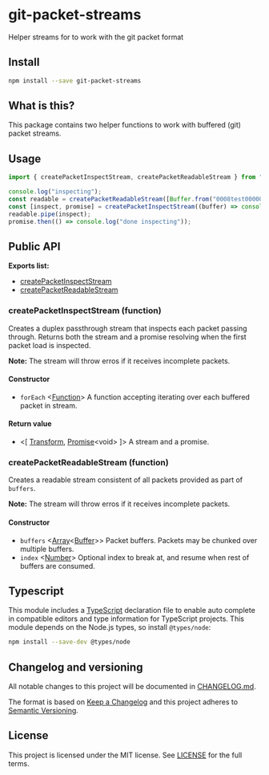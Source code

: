 # git-packet-streams

Helper streams for to work with the git packet format

## Install

```sh
npm install --save git-packet-streams
```

## What is this?

This package contains two helper functions to work with buffered (git) packet streams.

## Usage

```js
import { createPacketInspectStream, createPacketReadableStream } from "git-packet-streams";

console.log("inspecting");
const readable = createPacketReadableStream([Buffer.from("0008test00000007abc")]);
const [inspect, promise] = createPacketInspectStream((buffer) => console.log(buffer.toString("utf8", 4));
readable.pipe(inspect);
promise.then(() => console.log("done inspecting"));
```

## Public API

**Exports list:**

- [createPacketInspectStream](.)
- [createPacketReadableStream](.)

### **createPacketInspectStream** (function)

Creates a duplex passthrough stream that inspects each packet passing through.
Returns both the stream and a promise resolving when the first packet load is
inspected.

**Note:** The stream will throw erros if it receives incomplete packets.

#### Constructor

- `forEach`
  \<[Function](.)>
  A function accepting iterating over each buffered packet in stream.

#### Return value

- \<\[ [Transform](.), [Promise](.)\<void> \]>
  A stream and a promise.

### **createPacketReadableStream** (function)

Creates a readable stream consistent of all packets provided as part of `buffers`.

**Note:** The stream will throw erros if it receives incomplete packets.

#### Constructor

- `buffers`
  \<[Array](.)\<[Buffer](.)>>
  Packet buffers. Packets may be chunked over multiple buffers.
- `index`
  \<[Number](.)>
  Optional index to break at, and resume when rest of buffers are consumed.

## Typescript

This module includes a [TypeScript](https://www.typescriptlang.org/)
declaration file to enable auto complete in compatible editors and type
information for TypeScript projects. This module depends on the Node.js
types, so install `@types/node`:

```sh
npm install --save-dev @types/node
```

## Changelog and versioning

All notable changes to this project will be documented in [CHANGELOG.md](./CHANGELOG.md).

The format is based on [Keep a Changelog](http://keepachangelog.com/en/1.0.0/)
and this project adheres to [Semantic Versioning](http://semver.org/spec/v2.0.0.html).

## License

This project is licensed under the MIT license. See [LICENSE](./LICENSE) for the full terms.
